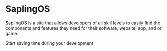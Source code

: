 # SaplingOS
SaplingOS is a site that allows developers of all skill levels to easily find the components and features they need for their software, website, app, and or game.

Start saving time during your development
